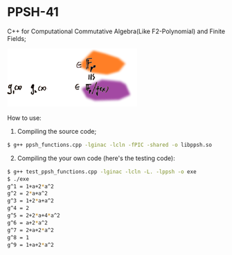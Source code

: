 # PPSH-41
C++ for Computational Commutative Algebra(Like F2-Polynomial) and Finite Fields;

![logo](logo.gif)

How to use:

1. Compiling the source code;
```bash
$ g++ ppsh_functions.cpp -lginac -lcln -fPIC -shared -o libppsh.so
```

2. Compiling the your own code (here's the testing code):
```bash
$ g++ test_ppsh_functions.cpp -lginac -lcln -L. -lppsh -o exe
$ ./exe
g^1 = 1+a+2*a^2
g^2 = 2*a+a^2
g^3 = 1+2*a+a^2
g^4 = 2
g^5 = 2+2*a+4*a^2
g^6 = a+2*a^2
g^7 = 2+a+2*a^2
g^8 = 1
g^9 = 1+a+2*a^2
```
